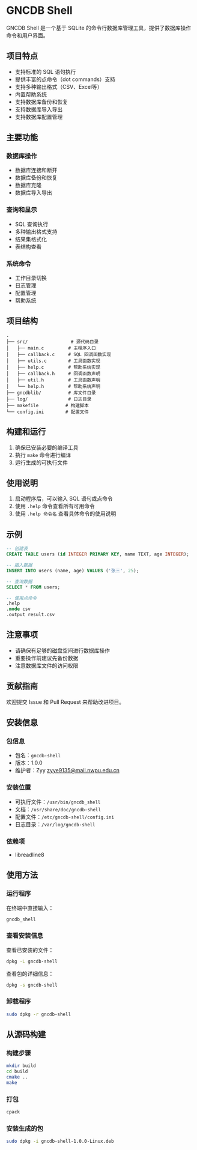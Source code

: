 # GNCDB Shell

GNCDB Shell 是一个基于 SQLite 的命令行数据库管理工具，提供了数据库操作命令和用户界面。

## 项目特点

- 支持标准的 SQL 语句执行
- 提供丰富的点命令（dot commands）支持
- 支持多种输出格式（CSV、Excel等）
- 内置帮助系统
- 支持数据库备份和恢复
- 支持数据库导入导出
- 支持数据库配置管理

## 主要功能

### 数据库操作

- 数据库连接和断开
- 数据库备份和恢复
- 数据库克隆
- 数据库导入导出

### 查询和显示

- SQL 查询执行
- 多种输出格式支持
- 结果集格式化
- 表结构查看

### 系统命令

- 工作目录切换
- 日志管理
- 配置管理
- 帮助系统

## 项目结构

```
.
├── src/                # 源代码目录
│   ├── main.c         # 主程序入口
│   ├── callback.c     # SQL 回调函数实现
│   ├── utils.c        # 工具函数实现
│   ├── help.c         # 帮助系统实现
│   ├── callback.h     # 回调函数声明
│   ├── util.h         # 工具函数声明
│   └── help.h         # 帮助系统声明
├── gncdblib/          # 库文件目录
├── log/               # 日志目录
├── makefile          # 构建脚本
└── config.ini        # 配置文件
```

## 构建和运行

1. 确保已安装必要的编译工具
2. 执行 `make` 命令进行编译
3. 运行生成的可执行文件

## 使用说明

1. 启动程序后，可以输入 SQL 语句或点命令
2. 使用 `.help` 命令查看所有可用命令
3. 使用 `.help 命令名` 查看具体命令的使用说明

## 示例

```sql
-- 创建表
CREATE TABLE users (id INTEGER PRIMARY KEY, name TEXT, age INTEGER);

-- 插入数据
INSERT INTO users (name, age) VALUES ('张三', 25);

-- 查询数据
SELECT * FROM users;

-- 使用点命令
.help
.mode csv
.output result.csv
```

## 注意事项

- 请确保有足够的磁盘空间进行数据库操作
- 重要操作前建议先备份数据
- 注意数据库文件的访问权限

## 贡献指南

欢迎提交 Issue 和 Pull Request 来帮助改进项目。

## 安装信息

### 包信息
- 包名：`gncdb-shell`
- 版本：1.0.0
- 维护者：Zyy <zyye9135@mail.nwpu.edu.cn>

### 安装位置
- 可执行文件：`/usr/bin/gncdb_shell`
- 文档：`/usr/share/doc/gncdb-shell`
- 配置文件：`/etc/gncdb-shell/config.ini`
- 日志目录：`/var/log/gncdb-shell`

### 依赖项
- libreadline8

## 使用方法

### 运行程序
在终端中直接输入：
```bash
gncdb_shell
```

### 查看安装信息
查看已安装的文件：
```bash
dpkg -L gncdb-shell
```

查看包的详细信息：
```bash
dpkg -s gncdb-shell
```

### 卸载程序
```bash
sudo dpkg -r gncdb-shell
```

## 从源码构建

### 构建步骤
```bash
mkdir build
cd build
cmake ..
make
```

### 打包
```bash
cpack
```

### 安装生成的包
```bash
sudo dpkg -i gncdb-shell-1.0.0-Linux.deb
```
